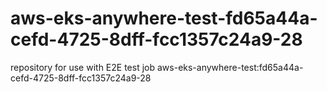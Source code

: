 # aws-eks-anywhere-test-fd65a44a-cefd-4725-8dff-fcc1357c24a9-28
repository for use with E2E test job aws-eks-anywhere-test:fd65a44a-cefd-4725-8dff-fcc1357c24a9-28
